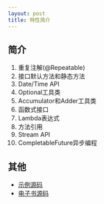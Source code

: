```yaml
---
layout: post
title: 特性简介
---
```


## 简介

1. 重复注解(@Repeatable)
2. 接口默认方法和静态方法
3. Date/Time API
4. Optional工具类
5. Accumulator和Adder工具类
6. 函数式接口
7. Lambda表达式
8. 方法引用
9. Stream API
10. CompletableFuture异步编程

## 其他
- [示例源码](https://github.com/PasseRR/jdk8-features)
- [电子书源码](https://github.com/PasseRR/jdk8-features/tree/main/docs)